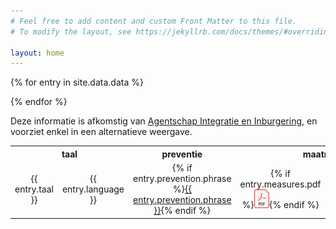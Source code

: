 ```yaml
---
# Feel free to add content and custom Front Matter to this file.
# To modify the layout, see https://jekyllrb.com/docs/themes/#overriding-theme-defaults

layout: home
---
```


<style type="text/css">
th, td {
  text-align: center;
}
</style>

<table>
<tr>
  <th colspan="2">taal</th>
  <th>preventie</th>
  <th colspan="2">maatregelen</th>
</tr>

{% for entry in site.data.data %}
<tr>
  <td>{{ entry.taal }}</td>
  <td>{{ entry.language }}</td>
  <td>{% if entry.prevention.phrase %}<a href="{{ entry.prevention.url }}">{{ entry.prevention.phrase }}</a>{% endif %}</td>
  <td>{% if entry.measures.pdf %}<a href="{{ entry.measures.pdf }}"><img src="pdf.svg" height="30"></a>{% endif %}</td>
  <td>{% if entry.measures.audio %}<a href="{{ entry.measures.audio }}"><img src="audio.svg" height="30"></a>{% endif %}</td>
</tr>
{% endfor %}

<p>Deze informatie is afkomstig van <a href="https://www.integratie-inburgering.be/corona-meertalige-info">Agentschap Integratie en Inburgering</a>, en voorziet enkel in een alternatieve weergave.

</table>
